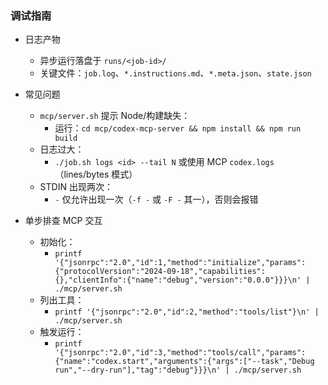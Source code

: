 ### 调试指南

- 日志产物
  - 异步运行落盘于 `runs/<job-id>/`
  - 关键文件：`job.log`、`*.instructions.md`、`*.meta.json`、`state.json`

- 常见问题
  - `mcp/server.sh` 提示 Node/构建缺失：
    - 运行：`cd mcp/codex-mcp-server && npm install && npm run build`
  - 日志过大：
    - `./job.sh logs <id> --tail N` 或使用 MCP `codex.logs`（lines/bytes 模式）
  - STDIN 出现两次：
    - `-` 仅允许出现一次（`-f -` 或 `-F -` 其一），否则会报错

- 单步排查 MCP 交互
  - 初始化：
    - `printf '{"jsonrpc":"2.0","id":1,"method":"initialize","params":{"protocolVersion":"2024-09-18","capabilities":{},"clientInfo":{"name":"debug","version":"0.0.0"}}}\n' | ./mcp/server.sh`
  - 列出工具：
    - `printf '{"jsonrpc":"2.0","id":2,"method":"tools/list"}\n' | ./mcp/server.sh`
  - 触发运行：
    - `printf '{"jsonrpc":"2.0","id":3,"method":"tools/call","params":{"name":"codex.start","arguments":{"args":["--task","Debug run","--dry-run"],"tag":"debug"}}}\n' | ./mcp/server.sh`

